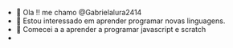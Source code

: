 - 👋 Ola !!  me chamo @Gabrielalura2414
- 👀 Estou interessado em aprender  programar novas linguagens.
- 🌱 Comecei a a aprender a programar javascript e scratch
-
